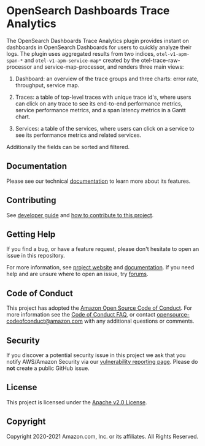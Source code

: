 # OpenSearch Dashboards Trace Analytics

The OpenSearch Dashboards Trace Analytics plugin provides instant on dashboards in OpenSearch Dashboards for users to quickly analyze their logs. The plugin uses aggregated results from two indices, `otel-v1-apm-span-*` and `otel-v1-apm-service-map*` created by the otel-trace-raw-processor and service-map-processor, and renders three main views:

1. Dashboard: an overview of the trace groups and three charts: error rate, throughput, service map.

1. Traces: a table of top-level traces with unique trace id's, where users can click on any trace to see its end-to-end performance metrics, service performance metrics, and a span latency metrics in a Gantt chart.

1. Services: a table of the services, where users can click on a service to see its performance metrics and related services.

Additionally the fields can be sorted and filtered.

## Documentation

Please see our technical [documentation](https://docs-beta.opensearch.org/monitoring-plugins/trace/index/) to learn more about its features.

## Contributing

See [developer guide](DEVELOPER_GUIDE.md) and [how to contribute to this project](CONTRIBUTING.md). 

## Getting Help

If you find a bug, or have a feature request, please don't hesitate to open an issue in this repository.

For more information, see [project website](https://opensearch.org/) and [documentation](https://docs-beta.opensearch.org/). If you need help and are unsure where to open an issue, try [forums](https://discuss.opendistrocommunity.dev/).

## Code of Conduct

This project has adopted the [Amazon Open Source Code of Conduct](CODE_OF_CONDUCT.md). For more information see the [Code of Conduct FAQ](https://aws.github.io/code-of-conduct-faq), or contact [opensource-codeofconduct@amazon.com](mailto:opensource-codeofconduct@amazon.com) with any additional questions or comments.

## Security

If you discover a potential security issue in this project we ask that you notify AWS/Amazon Security via our [vulnerability reporting page](http://aws.amazon.com/security/vulnerability-reporting/). Please do **not** create a public GitHub issue.

## License

This project is licensed under the [Apache v2.0 License](LICENSE.txt).

## Copyright

Copyright 2020-2021 Amazon.com, Inc. or its affiliates. All Rights Reserved.
